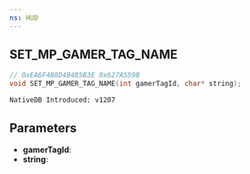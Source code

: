 ```yaml
---
ns: HUD
---
```

## SET_MP_GAMER_TAG_NAME

```c
// 0xEA6F4B8D4B4B5B3E 0x627A559B
void SET_MP_GAMER_TAG_NAME(int gamerTagId, char* string);
```

```
NativeDB Introduced: v1207
```

## Parameters
* **gamerTagId**:
* **string**:
